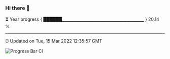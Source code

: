 ### Hi there 👋

⏳ Year progress { ██████▁▁▁▁▁▁▁▁▁▁▁▁▁▁▁▁▁▁▁▁▁▁▁▁ } 20.14 %

---

⏰ Updated on Tue, 15 Mar 2022 12:35:57 GMT

![Progress Bar CI](https://github.com/ZhaoGui/ZhaoGui/workflows/Progress%20Bar%20CI/badge.svg)
